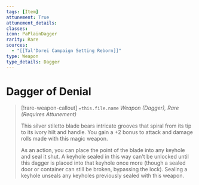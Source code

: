 ```yaml
---
tags: [Item]
attunement: True
attunement_details: 
classes: 
icon: PaPlainDagger
rarity: Rare
sources:
  - "[[Tal'Dorei Campaign Setting Reborn]]"
type: Weapon
type_details: Dagger
---
```

# Dagger of Denial
>[!rare-weapon-callout] `=this.file.name`
>*Weapon (Dagger), Rare (Requires Attunement)*
>
>This silver stiletto blade bears intricate grooves that spiral from its tip to its ivory hilt and handle. You gain a +2 bonus to attack and damage rolls made with this magic weapon.
>
>As an action, you can place the point of the blade into any keyhole and seal it shut. A keyhole sealed in this way can't be unlocked until this dagger is placed into that keyhole once more (though a sealed door or container can still be broken, bypassing the lock). Sealing a keyhole unseals any keyholes previously sealed with this weapon.
>
>
